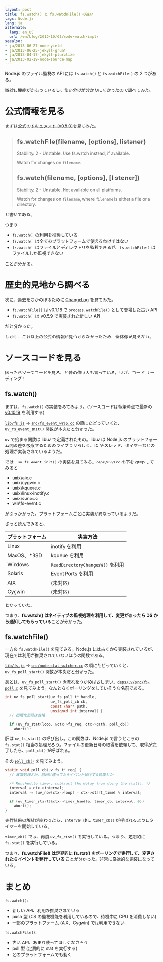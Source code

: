 ```yaml
---
layout: post
title: fs.watch() と fs.watchFile() の違い
tags: Node.js
lang: ja
alternate:
  lang: en_US
  url: /en/blog/2013/10/02/node-watch-impl/
seealso:
- ja/2013-06-27-node-yield
- ja/2013-06-25-jekyll-grunt
- ja/2013-04-17-jekyll-pluralize
- ja/2013-02-19-node-source-map
---
```

Node.js のファイル監視の API には `fs.watch()` と `fs.watchFile()` の 2 つがある。

微妙に機能がかぶっているし、使い分けが分かりにくかったので調べてみた。


公式情報を見る
==============

まずは公式の[ドキュメント (v0.8.0)](http://nodejs.org/docs/v0.8.0/api/fs.html#fs_fs_watchfile_filename_options_listener)を見てみた。

> ## fs.watchFile(filename, [options], listener)
>
> Stability: 2 - Unstable.  Use fs.watch instead, if available.
>
> Watch for changes on `filename`.
>
> ## fs.watch(filename, [options], [listener])
>
> Stability: 2 - Unstable.  Not available on all platforms.
>
> Watch for changes on `filename`, where `filename` is either a file or a directory.

と書いてある。

つまり

* `fs.watch()` の利用を推奨している
* `fs.watch()` は全てのプラットフォームで使えるわけではない
* `fs.watch()` はファイルとディレクトリを監視できるが、`fs.watchFile()` はファイルしか監視できない

ことが分かる。


歴史的見地から調べる
====================

次に、過去をさかのぼるために [ChangeLog](https://github.com/joyent/node/blob/master/ChangeLog) を見てみた。

* `fs.watchFile()` は v0.1.18 で `process.watchFile()` として登場した古い API
* `fs.watch()` は v0.5.9 で実装された新しい API

だと分かった。

しかし、これ以上の公式の情報が見つからなかったため、全体像が見えない。


ソースコードを見る
==================

困ったらソースコードを見ろ、と昔の偉い人も言っている。いざ、コード リーディング！

fs.watch()
----------

まずは、`fs.watch()` の実装をみてみよう。(ソースコードは執筆時点で最新の [v0.10.19] を利用する)

[`lib/fs.js`] → [`src/fs_event_wrap.cc`] の順にたどっていくと、`uv_fs_event_init()` 関数が本丸だと分かった。

`uv` で始まる関数は libuv で定義されたもの。libuv は Node.js のプラットフォーム間の差を吸収するためのライブラリらしく、IO やスレッド、タイマーなどの処理が実装されているようだ。

では、`uv_fs_event_init()` の実装を見てみる。`deps/uv/src` の下を grep してみると

* unix\aix.c
* unix\cygwin.c
* unix\kqueue.c
* unix\linux-inotify.c
* unix\sunos.c
* win\fs-event.c

が引っかかった。プラットフォームごとに実装が異なっているようだ。

ざっと読んでみると、

プラットフォーム | 実装方法
-----------------|---------------------------------
Linux            | inotify を利用
MacOS、*BSD      | kqueue を利用
Windows          | `ReadDirectoryChangesW()` を利用
Solaris          | Event Ports を利用
AIX              | (未対応)
Cygwin           | (未対応)

となっていた。

つまり、**fs.watch() はネイティブの監視処理を利用して、変更があったら OS から通知してもらっている**ことが分かった。


fs.watchFile()
--------------

一方の `fs.watchFile()` を見てみる。Node.js には古くから実装されているが、現在では利用が推奨されていないほうの関数である。

[`lib/fs.js`] → [`src/node_stat_watcher.cc`] の順にたどっていくと、`uv_fs_poll_start()` 関数が本丸だと分かった。

あとは、`uv_fs_poll_start()` の流れをつかめばおしまい。[`deps/uv/src/fs-poll.c`] を見てみよう。なんとなくポーリングをしていそうな名前である。

```c
int uv_fs_poll_start(uv_fs_poll_t* handle,
                     uv_fs_poll_cb cb,
                     const char* path,
                     unsigned int interval) {
  // 初期化処理は省略

  if (uv_fs_stat(loop, &ctx->fs_req, ctx->path, poll_cb))
    abort();
```

肝は `uv_fs_stat()` の呼び出し。この関数は、Node.js で言うところの `fs.stat()` 相当の処理だろう。ファイルの更新日時の取得を依頼して、取得が完了したら、`poll_cb()` が呼ばれる。

その [`poll_cb()`] を見てみよう。

```c
static void poll_cb(uv_fs_t* req) {
  // 異常処理とか、前回と違ってたらイベント発行する処理とか

  /* Reschedule timer, subtract the delay from doing the stat(). */
  interval = ctx->interval;
  interval -= (uv_now(ctx->loop) - ctx->start_time) % interval;

  if (uv_timer_start(&ctx->timer_handle, timer_cb, interval, 0))
    abort();
}

```

実行結果の解析が終わったら、`interval` 後に `timer_cb()` が呼ばれるようにタイマーを開始している。

`timer_cb()` では、再度 `uv_fs_stat()` を実行している。つまり、定期的に `fs.stat()` を実行している。


つまり、**fs.watchFile() は定期的に fs.stat() をポーリングで実行して、変更されたらイベントを発行している** ことが分かった。非常に原始的な実装になっている。


まとめ
======

`fs.watch()`:

  * 新しい API、利用が推奨されている
  * push 型 (OS の監視機能を利用しているので、待機中に CPU を消費しない)
  * 一部のプラットフォーム (AIX、Cygwin) では利用できない

`fs.watchFile()`:

  * 古い API、あまり使ってほしくなさそう
  * poll 型 (定期的に stat を実行する)
  * どのプラットフォームでも動く


[v0.10.19]: https://github.com/joyent/node/tree/v0.10.19
[`lib/fs.js`]: https://github.com/joyent/node/blob/v0.10.19/lib/fs.js
[`src/fs_event_wrap.cc`]: https://github.com/joyent/node/blob/v0.10.19/src/fs_event_wrap.cc#L102
[`src/node_stat_watcher.cc`]: https://github.com/joyent/node/blob/v0.10.19/src/node_stat_watcher.cc#L112
[`deps/uv/src/fs-poll.c`]: https://github.com/joyent/node/blob/v0.10.19/deps/uv/src/fs-poll.c#L56
[`poll_cb()`]: https://github.com/joyent/node/blob/v0.10.19/deps/uv/src/fs-poll.c#L139
